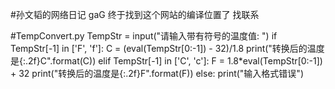 #孙文韬的网络日记
gaG
终于找到这个网站的编译位置了 找联系

#TempConvert.py
TempStr = input("请输入带有符号的温度值: ")
if TempStr[-1] in ['F', 'f']:
    C = (eval(TempStr[0:-1]) - 32)/1.8
    print("转换后的温度是{:.2f}C".format(C))
elif TempStr[-1] in ['C', 'c']:
    F = 1.8*eval(TempStr[0:-1]) + 32
    print("转换后的温度是{:.2f}F".format(F))
else:
    print("输入格式错误")
